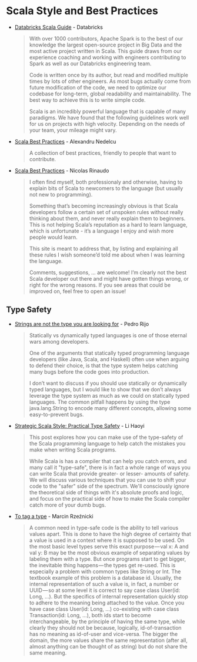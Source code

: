 # Scala Style and Best Practices

- [Databricks Scala Guide](https://github.com/databricks/scala-style-guide)  - Databricks

    > With over 1000 contributors, Apache Spark is to the best of our knowledge the largest open-source project in Big Data and the most active project written in Scala. This guide draws from our experience coaching and working with engineers contributing to Spark as well as our Databricks engineering team.
    >
    > Code is written once by its author, but read and modified multiple times by lots of other engineers. As most bugs actually come from future modification of the code, we need to optimize our codebase for long-term, global readability and maintainability. The best way to achieve this is to write simple code.
    >
    > Scala is an incredibly powerful language that is capable of many paradigms. We have found that the following guidelines work well for us on projects with high velocity. Depending on the needs of your team, your mileage might vary.

- [Scala Best Practices](https://github.com/alexandru/scala-best-practices) - Alexandru Nedelcu

    > A collection of best practices, friendly to people that want to contribute.

- [Scala Best Practices](https://nrinaudo.github.io/scala-best-practices/) - Nicolas Rinaudo

    > I often find myself, both professionaly and otherwise, having to explain bits of Scala to newcomers to the language (but usually not new to programming).
    >
    > Something that’s becoming increasingly obvious is that Scala developers follow a certain set of unspoken rules without really thinking about them, and never really explain them to beginners. This is not helping Scala’s reputation as a hard to learn language, which is unfortunate - it’s a language I enjoy and wish more people would learn.
    >
    > This site is meant to address that, by listing and explaining all these rules I wish someone’d told me about when I was learning the language.
    >
    > Comments, suggestions, … are welcome! I’m clearly not the best Scala developer out there and might have gotten things wrong, or right for the wrong reasons. If you see areas that could be improved on, feel free to open an issue!

## Type Safety

- [Strings are not the type you are looking for](https://pedrorijo.com/blog/strings-as-types/) - Pedro Rijo

    > Statically vs dynamically typed languages is one of those eternal wars among developers.
    >
    > One of the arguments that statically typed programming language developers (like Java, Scala, and Haskell) often use when arguing to defend their choice, is that the type system helps catching many bugs before the code goes into production.
    >
    > I don’t want to discuss if you should use statically or dynamically typed languages, but I would like to show that we don’t always leverage the type system as much as we could on statically typed languages. The common pitfall happens by using the type java.lang.String to encode many different concepts, allowing some easy-to-prevent bugs.

- [Strategic Scala Style: Practical Type Safety](http://www.lihaoyi.com/post/StrategicScalaStylePracticalTypeSafety.html) - Li Haoyi

    > This post explores how you can make use of the type-safety of the Scala programming language to help catch the mistakes you make when writing Scala programs.
    >
    > While Scala is has a compiler that can help you catch errors, and many call it "type-safe", there is in fact a whole range of ways you can write Scala that provide greater- or lesser- amounts of safety. We will discuss various techniques that you can use to shift your code to the "safer" side of the spectrum. We'll consciously ignore the theoretical side of things with it's absolute proofs and logic, and focus on the practical side of how to make the Scala compiler catch more of your dumb bugs.

- [To tag a type](https://medium.com/iterators/to-tag-a-type-88dc344bb66c) - Marcin Rzeźnicki

    > A common need in type-safe code is the ability to tell various values apart. This is done to have the high degree of certainty that a value is used in a context where it is supposed to be used. On the most basic level types serve this exact purpose — val x: A and val y: B may be the most obvious example of separating values by labeling them with a type. But once programs start to get bigger, the inevitable thing happens — the types get re-used. This is especially a problem with common types like String or Int. The textbook example of this problem is a database id. Usually, the internal representation of such a value is, in fact, a number or UUID — so at some level it is correct to say case class User(id: Long, …). But the specifics of internal representation quickly stop to adhere to the meaning being attached to the value. Once you have case class User(id: Long, …) co-existing with case class Transaction(id: Long, …), both ids start to become interchangeable, by the principle of having the same type, while clearly they should not be because, logically, id-of-transaction has no meaning as id-of-user and vice-versa. The bigger the domain, the more values share the same representation (after all, almost anything can be thought of as string) but do not share the same meaning.
